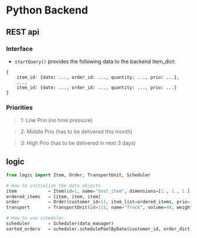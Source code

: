# Python Backend

## REST api

### Interface
* `startQuery()` provides the following data to the backend
item_dict:
```
{   
    item_id: {date: ..., order_id: ..., quantity: ..., prio: ...},
    ...,
    item_id: {date: ..., order_id: ..., quantity: ..., prio: ...}
}
```

### Priorities
> 1:  Low Prio (no time pressure)

> 2:  Middle Prio (has to be delivered this month)

> 3:  High Prio (has to be delivered in next 3 days)

## logic

```python
from logic import Item, Order, TransportUnit, Scheduler

# How to initialize the data objects
item            = Item(id=1, name="test_item", dimensions=[1., 1., 1.], weight=1.)
ordered_items   = [item, item, item]
order           = Order(customer_id=11, item_list=ordered_items, prio=1, out_date=date.today())
transport       = TransportUnit(id=111, name="Truck", volume=40, weight=20)

# How to use scheduler
scheduler       = Scheduler(data_manager)
sorted_orders   = scheduler.schedulePoolByDate(customer_id, order_dict)
```
